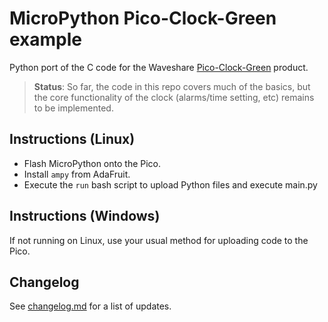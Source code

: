 # MicroPython Pico-Clock-Green example

Python port of the C code for the Waveshare [Pico-Clock-Green](https://www.waveshare.com/wiki/Pico-Clock-Green) product.

> **Status**: So far, the code in this repo covers much of the basics, but the
  core functionality of the clock (alarms/time setting, etc) remains to be
  implemented.

## Instructions (Linux)
* Flash MicroPython onto the Pico.
* Install `ampy` from AdaFruit.
* Execute the `run` bash script to upload Python files and execute
  main.py

## Instructions (Windows)
If not running on Linux, use your usual method for uploading code to the Pico.

## Changelog
See [changelog.md](changelog.md) for a list of updates.
